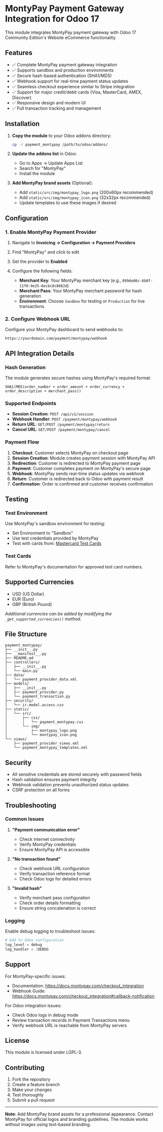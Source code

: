 # MontyPay Payment Gateway Integration for Odoo 17

This module integrates MontyPay payment gateway with Odoo 17 Community Edition's Website eCommerce functionality.

## Features

- ✅ Complete MontyPay payment gateway integration
- ✅ Supports sandbox and production environments
- ✅ Secure hash-based authentication (SHA1/MD5)
- ✅ Webhook support for real-time payment status updates
- ✅ Seamless checkout experience similar to Stripe integration
- ✅ Support for major credit/debit cards (Visa, MasterCard, AMEX, Discover)
- ✅ Responsive design and modern UI
- ✅ Full transaction tracking and management

## Installation

1. **Copy the module** to your Odoo addons directory:
   ```bash
   cp -r payment_montypay /path/to/odoo/addons/
   ```

2. **Update the addons list** in Odoo:
   - Go to Apps → Update Apps List
   - Search for "MontyPay"
   - Install the module

3. **Add MontyPay brand assets** (Optional):
   - Add `static/src/img/montypay_logo.png` (200x60px recommended)
   - Add `static/src/img/montypay_icon.png` (32x32px recommended)
   - Update templates to use these images if desired

## Configuration

### 1. Enable MontyPay Payment Provider

1. Navigate to **Invoicing → Configuration → Payment Providers**
2. Find "MontyPay" and click to edit
3. Set the provider to **Enabled**
4. Configure the following fields:

   - **Merchant Key**: Your MontyPay merchant key (e.g., `899de86c-6b8f-11f0-9e25-6ecbc8c8662d`)
   - **Merchant Pass**: Your MontyPay merchant password for hash generation
   - **Environment**: Choose `Sandbox` for testing or `Production` for live transactions

### 2. Configure Webhook URL

Configure your MontyPay dashboard to send webhooks to:
```
https://yourdomain.com/payment/montypay/webhook
```

## API Integration Details

### Hash Generation
The module generates secure hashes using MontyPay's required format:
```
SHA1(MD5(order_number + order_amount + order_currency + order_description + merchant_pass))
```

### Supported Endpoints
- **Session Creation**: `POST /api/v1/session`
- **Webhook Handler**: `POST /payment/montypay/webhook`
- **Return URL**: `GET/POST /payment/montypay/return`
- **Cancel URL**: `GET/POST /payment/montypay/cancel`

### Payment Flow

1. **Checkout**: Customer selects MontyPay on checkout page
2. **Session Creation**: Module creates payment session with MontyPay API
3. **Redirection**: Customer is redirected to MontyPay payment page
4. **Payment**: Customer completes payment on MontyPay's secure page
5. **Webhook**: MontyPay sends real-time status updates via webhook
6. **Return**: Customer is redirected back to Odoo with payment result
7. **Confirmation**: Order is confirmed and customer receives confirmation

## Testing

### Test Environment
Use MontyPay's sandbox environment for testing:
- Set Environment to "Sandbox"
- Use test credentials provided by MontyPay
- Test with cards from: [Mastercard Test Cards](https://test-gateway.mastercard.com/api/documentation/integrationGuidelines/supportedFeatures/testAndGoLive.html)

### Test Cards
Refer to MontyPay's documentation for approved test card numbers.

## Supported Currencies
- USD (US Dollar)
- EUR (Euro)
- GBP (British Pound)

*Additional currencies can be added by modifying the `_get_supported_currencies()` method.*

## File Structure
```
payment_montypay/
├── __init__.py
├── __manifest__.py
├── README.md
├── controllers/
│   ├── __init__.py
│   └── main.py
├── data/
│   └── payment_provider_data.xml
├── models/
│   ├── __init__.py
│   ├── payment_provider.py
│   └── payment_transaction.py
├── security/
│   └── ir.model.access.csv
├── static/
│   └── src/
│       ├── css/
│       │   └── payment_montypay.css
│       └── img/
│           ├── montypay_logo.png
│           └── montypay_icon.png
└── views/
    ├── payment_provider_views.xml
    └── payment_montypay_templates.xml
```

## Security

- All sensitive credentials are stored securely with password fields
- Hash validation ensures payment integrity
- Webhook validation prevents unauthorized status updates
- CSRF protection on all forms

## Troubleshooting

### Common Issues

1. **"Payment communication error"**
   - Check internet connectivity
   - Verify MontyPay credentials
   - Ensure MontyPay API is accessible

2. **"No transaction found"**
   - Check webhook URL configuration
   - Verify transaction reference format
   - Check Odoo logs for detailed errors

3. **"Invalid hash"**
   - Verify merchant pass configuration
   - Check order details formatting
   - Ensure string concatenation is correct

### Logging

Enable debug logging to troubleshoot issues:
```python
# Add to Odoo configuration
log_level = debug
log_handler = :DEBUG
```

## Support

For MontyPay-specific issues:
- Documentation: https://docs.montypay.com/checkout_integration
- Webhook Guide: https://docs.montypay.com/checkout_integration#callback-notification

For Odoo integration issues:
- Check Odoo logs in debug mode
- Review transaction records in Payment Transactions menu
- Verify webhook URL is reachable from MontyPay servers

## License

This module is licensed under LGPL-3.

## Contributing

1. Fork the repository
2. Create a feature branch
3. Make your changes
4. Test thoroughly
5. Submit a pull request

---

**Note**: Add MontyPay brand assets for a professional appearance. Contact MontyPay for official logos and branding guidelines. The module works without images using text-based branding.
